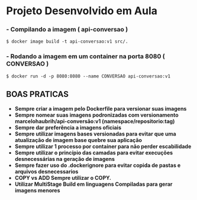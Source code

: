 # Projeto Desenvolvido em Aula

### - Compilando a imagem ( api-conversao )
``$ docker image build -t api-conversao:v1 src/. ``

### - Rodando a imagem em um container na porta 8080 ( CONVERSAO )
``$ docker run -d -p 8080:8080 --name CONVERSAO api-conversao:v1``

## <b>BOAS PRATICAS

- Sempre criar a imagem pelo Dockerfile para versionar suas imagens
- Sempre nomear suas imagens podronizadas com versionamento marcelohaubrih/api-conversão:v1 (namespace/repositorio:tag)
- Sempre dar preferência a imagens oficiais
- Sempre utilizar imagens bases versionadas para evitar que uma atualização de imagem base quebre sua aplicação
- Sempre utilizar 1 processo por container para não perder escabilidade
- Sempre utilizar o princípio das camadas para evitar execuções desnecessárias na geração de imagens
- Sempre fazer uso do .dockerignore para evitar copida de pastas e arquivos desnecessarios
- COPY vs ADD Sempre utilizar o COPY.
- Utilizar MultiStage Build em linguagens Compiladas para gerar imagens menores